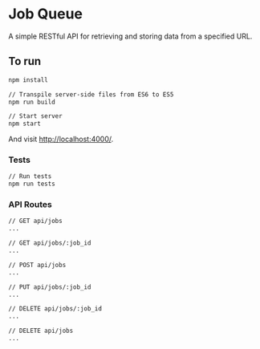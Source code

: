 # Job Queue

A simple RESTful API for retrieving and storing data from a specified URL.

## To run

```sh
npm install

// Transpile server-side files from ES6 to ES5
npm run build

// Start server
npm start
```

And visit <http://localhost:4000/>.

### Tests
```sh
// Run tests
npm run tests
```

### API Routes
```sh
// GET api/jobs
...

// GET api/jobs/:job_id
...

// POST api/jobs
...

// PUT api/jobs/:job_id
...

// DELETE api/jobs/:job_id
...

// DELETE api/jobs
...
```

